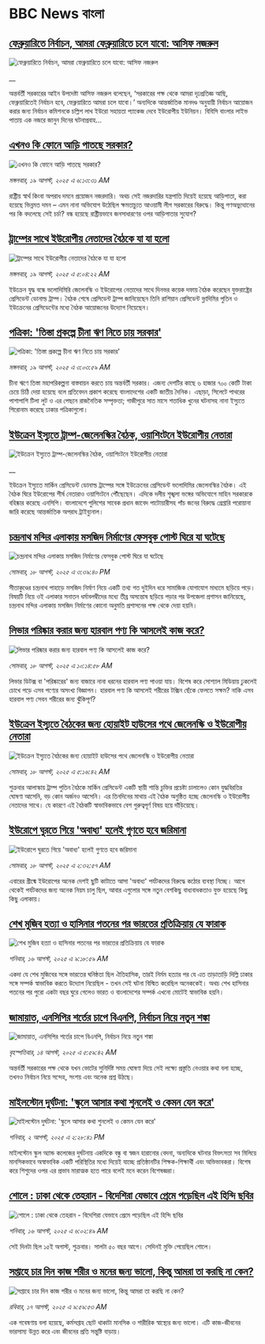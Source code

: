 # BBC News বাংলা## [ফেব্রুয়ারিতে নির্বাচন, আমরা ফেব্রুয়ারিতে চলে যাবো: আসিফ নজরুল](https://www.bbc.co.uk/bengali/live/cx23gxm2vzyt?at_medium=RSS&at_campaign=rss?at_campaign=githubrss)![ফেব্রুয়ারিতে নির্বাচন, আমরা ফেব্রুয়ারিতে চলে যাবো: আসিফ নজরুল](https://ichef.bbci.co.uk/ace/standard/240/cpsprodpb/49fe/live/2d3a6bc0-7cdf-11f0-a34f-318be3fb0481.jpg)__অন্তর্বর্তী সরকারের আইন উপদেষ্টা আসিফ নজরুল বলেছেন, ‘সরকারের পক্ষ থেকে আমরা দৃঢপ্রতিজ্ঞ আছি, ফেব্রুয়ারিতেই নির্বাচন হবে, ফেব্রুয়ারিতে আমরা চলে যাবো।’ অন্যদিকে আন্তর্জাতিক মানদণ্ড অনুযায়ী নির্বাচন আয়োজন করার জন্য নির্বাচন কমিশনকে চল্লিশ লাখ ইউরো সহায়তা প্যাকেজ দেবে ইউরোপীয় ইউনিয়ন। বিবিসি বাংলার লাইভ পাতায় এক নজরে জানুন দিনের ঘটনাপ্রবাহ...## [এখনও কি ফোনে আড়ি পাতছে সরকার?](https://www.bbc.com/bengali/articles/cvg3dv0zg0lo?at_medium=RSS&at_campaign=rss?at_campaign=githubrss)![এখনও কি ফোনে আড়ি পাতছে সরকার?](https://ichef.bbci.co.uk/ace/ws/240/cpsprodpb/8e5f/live/19f3b690-7c47-11f0-a34f-318be3fb0481.jpg)_মঙ্গলবার, ১৯ আগস্ট, ২০২৫ এ ৬:১৩:৩১ AM_রাষ্ট্রীয় স্বার্থ কিংবা অপরাধ দমনে প্রয়োজন নজরদারি। অথচ সেই নজরদারির যন্ত্রপাতি দিয়েই হয়েছে আড়িপাতা, করা হয়েছে ভিন্নমত দমন – এমন নানা অভিযোগ উঠেছিল ক্ষমতাচ্যুত আওয়ামী লীগ সরকারের বিরুদ্ধে। কিন্তু গণঅভ্যুত্থানের পর কি বদলেছে সেই চর্চা? বন্ধ হয়েছে রাষ্ট্রীয়ভাবে জনসাধারণের ওপর আড়িপাতার সুযোগ?## [ট্রাম্পের সাথে ইউরোপীয় নেতাদের বৈঠকে যা যা হলো](https://www.bbc.com/bengali/articles/c9vd0n2lyx8o?at_medium=RSS&at_campaign=rss?at_campaign=githubrss)![ট্রাম্পের সাথে ইউরোপীয় নেতাদের বৈঠকে যা যা হলো](https://ichef.bbci.co.uk/ace/ws/240/cpsprodpb/2afe/live/4c128040-7cae-11f0-a34f-318be3fb0481.jpg)_মঙ্গলবার, ১৯ আগস্ট, ২০২৫ এ ৫:০৪:২২ AM_ইউক্রেন যুদ্ধ বন্ধে ভলোদিমিরি জেলেনস্কি ও ইউরোপের নেতাদের সাথে দিনভর কয়েক দফায় বৈঠক করেছেন যুক্তরাষ্ট্রের প্রেসিডেন্ট ডোনাল্ড ট্রাম্প। বৈঠক শেষে প্রেসিডেন্ট ট্রাম্প জানিয়েছেন তিনি রাশিয়ান প্রেসিডেন্ট ভ্লাদিমির পুতিন ও ইউক্রেনের প্রেসিডেন্টের মধ্যে বৈঠক আয়োজনের উদ্যোগ নিয়েছেন।## [পত্রিকা: 'তিস্তা প্রকল্পে চীনা ঋণ নিতে চায় সরকার'](https://www.bbc.com/bengali/articles/cvgv1e8e9x1o?at_medium=RSS&at_campaign=rss?at_campaign=githubrss)![পত্রিকা: 'তিস্তা প্রকল্পে চীনা ঋণ নিতে চায় সরকার'](https://ichef.bbci.co.uk/ace/ws/240/cpsprodpb/161d/live/cff58eb0-7ca5-11f0-98ef-276a88a8982f.jpg)_মঙ্গলবার, ১৯ আগস্ট, ২০২৫ এ ৩:০৩:৫৯ AM_চীনা ঋণে তিস্তা মহাপরিকল্পনা বাস্তবায়ন করতে চায় অন্তর্বর্তী সরকার। এজন্য দেশটির কাছে ৬ হাজার ৭০০ কোটি টাকা চেয়ে চিঠি দেয়া হয়েছে বলে প্রতিবেদন প্রকাশ করেছে বাংলাদেশের একটি জাতীয় দৈনিক। এছাড়া, সিলেটে পাথরের পাশাপাশি টিলা লুট ও এর পেছনে রাজনৈতিক সম্পৃক্ততা; গাজীপুরে সাত মাসে শতাধিক খুনের ঘটনাসহ নানা ইস্যুতে শিরোনাম করেছে ঢাকার পত্রিকাগুলো।## [ইউক্রেন ইস্যুতে ট্রাম্প-জেলেনস্কির বৈঠক, ওয়াশিংটনে ইউরোপীয় নেতারা](https://www.bbc.co.uk/bengali/live/cgr9dd4zy2xt?at_medium=RSS&at_campaign=rss?at_campaign=githubrss)![ইউক্রেন ইস্যুতে ট্রাম্প-জেলেনস্কির বৈঠক, ওয়াশিংটনে ইউরোপীয় নেতারা](https://ichef.bbci.co.uk/ace/standard/240/cpsprodpb/35fa/live/74106de0-7c5a-11f0-ab3e-bd52082cd0ae.jpg)__ইউক্রেন ইস্যুতে মার্কিন প্রেসিডেন্ট ডোনাল্ড ট্রাম্পের সঙ্গে ইউক্রেনের প্রেসিডেন্ট ভলোদিমির জেলেনস্কির বৈঠক। এই বৈঠক ঘিরে ইউরোপের শীর্ষ নেতারাও ওয়াশিংটনে পৌঁছেছেন। এদিকে দলীয় শৃঙ্খলা ভঙ্গের অভিযোগে মাহিন সরকারকে বহিষ্কার করেছে এনসিপি। বাংলাদেশে পুলিশের সাবেক প্রধান জাবেদ পাটোয়ারীসহ পাঁচ জনের বিরুদ্ধে গ্রেপ্তারি পরোয়ানা জারি করেছে আন্তর্জাতিক অপরাধ ট্রাইব্যুনাল।## [চন্দ্রনাথ মন্দির এলাকায় মসজিদ নির্মাণের ফেসবুক পোস্ট ঘিরে যা ঘটেছে](https://www.bbc.com/bengali/articles/c4gqrvr4dqyo?at_medium=RSS&at_campaign=rss?at_campaign=githubrss)![চন্দ্রনাথ মন্দির এলাকায় মসজিদ নির্মাণের ফেসবুক পোস্ট ঘিরে যা ঘটেছে](https://ichef.bbci.co.uk/ace/ws/240/cpsprodpb/0a51/live/85c59690-7c42-11f0-ab3e-bd52082cd0ae.jpg)_সোমবার, ১৮ আগস্ট, ২০২৫ এ ৩:৩৯:৪০ PM_সীতাকুণ্ডের চন্দ্রনাথ পাহাড়ে মসজিদ নির্মাণ নিয়ে একটি তথ্য গত দুইদিন ধরে সামাজিক যোগাযোগ মাধ্যমে ছড়িয়ে পড়ে। বিষয়টি নিয়ে ওই এলাকার সনাতন ধর্মাবলম্বীদের মধ্যে তীব্র অসন্তোষ ছড়িয়ে পড়ার পর উপজেলা প্রশাসন জানিয়েছে, চন্দ্রনাথ মন্দির এলাকায় মসজিদ নির্মাণের কোনো অনুমতি প্রশাসনের পক্ষ থেকে দেয়া হয়নি।## [লিভার পরিষ্কার করার জন্য হারবাল পণ্য কি আসলেই কাজ করে?](https://www.bbc.com/bengali/articles/c93dqkeqwzyo?at_medium=RSS&at_campaign=rss?at_campaign=githubrss)![লিভার পরিষ্কার করার জন্য হারবাল পণ্য কি আসলেই কাজ করে?](https://ichef.bbci.co.uk/ace/ws/240/cpsprodpb/2c5b/live/0b601110-6f99-11f0-af20-030418be2ca5.jpg)_সোমবার, ১৮ আগস্ট, ২০২৫ এ ১০:১৪:৫৮ AM_লিভার ডিটক্স বা 'পরিষ্কারের' জন্য বাজারে নানা ধরনের হারবাল পণ্য পাওয়া যায়। বিশেষ করে সোশ্যাল মিডিয়ায় ঢুকলেই চোখে পড়ে এসব পণ্যের অসংখ্য বিজ্ঞাপন। হারবাল পণ্য কি আসলেই শরীরের টক্সিন ছেঁকে ফেলতে সক্ষম? নাকি এসব হারবাল পণ্য সেবন শরীরের জন্য ঝুঁকিপূর্ণ?## [ইউক্রেন ইস্যুতে বৈঠকের জন্য হোয়াইট হাউসের পথে জেলেনস্কি ও ইউরোপীয় নেতারা](https://www.bbc.com/bengali/articles/c24zg62d140o?at_medium=RSS&at_campaign=rss?at_campaign=githubrss)![ইউক্রেন ইস্যুতে বৈঠকের জন্য হোয়াইট হাউসের পথে জেলেনস্কি ও ইউরোপীয় নেতারা](https://ichef.bbci.co.uk/ace/ws/240/cpsprodpb/ef00/live/91a133f0-7bea-11f0-a34f-318be3fb0481.jpg)_সোমবার, ১৮ আগস্ট, ২০২৫ এ ৫:১৬:৪২ AM_শুক্রবার আলাস্কায় ট্রাম্প পুতিন বৈঠকে মার্কিন প্রেসিডেন্ট একটি স্থায়ী শান্তি চুক্তির প্রচেষ্টা চালালেও কোন যুদ্ধবিরতির ঘোষণা আসেনি, বড় কোন অর্জনও আসেনি। এর তিনদিনের মাথায় এই বৈঠক অনুষ্ঠিত হচ্ছে জেলেনস্কি ও ইউরোপীয় নেতাদের সাথে। যে কারণে এই বৈঠকটি স্বাভাবিকভাবে বেশ গুরুত্বপূর্ণ বিষয় হয়ে দাঁড়িয়েছে।## [ইউরোপে ঘুরতে গিয়ে 'অবাধ্য' হলেই গুণতে হবে জরিমানা](https://www.bbc.com/bengali/articles/ckgl691x5wno?at_medium=RSS&at_campaign=rss?at_campaign=githubrss)![ইউরোপে ঘুরতে গিয়ে 'অবাধ্য' হলেই গুণতে হবে জরিমানা](https://ichef.bbci.co.uk/ace/ws/240/cpsprodpb/3706/live/f4628c90-752e-11f0-a975-cb151ca452f4.jpg)_সোমবার, ১৮ আগস্ট, ২০২৫ এ ২:৩২:৫৭ AM_এবারের গ্রীষ্মে ইউরোপের অনেক দেশই ছুটি কাটাতে আসা 'অবাধ্য' পর্যটকদের বিরুদ্ধে কঠোর ব্যবস্থা নিচ্ছে। আগে থেকেই পর্যটকদের জন্য অনেক নিয়ম চালু ছিল, আবার এগুলোর সঙ্গে নতুন বেশকিছু বাধ্যবাধকতাও যুক্ত হয়েছে কিছু কিছু এলাকায়।## [শেখ মুজিব হত্যা ও হাসিনার পতনের পর ভারতের প্রতিক্রিয়ায় যে ফারাক](https://www.bbc.com/bengali/articles/cly39465d10o?at_medium=RSS&at_campaign=rss?at_campaign=githubrss)![শেখ মুজিব হত্যা ও হাসিনার পতনের পর ভারতের প্রতিক্রিয়ায় যে ফারাক](https://ichef.bbci.co.uk/ace/ws/240/cpsprodpb/473f/live/567ab140-7855-11f0-8071-1788c7e8ae0e.jpg)_শনিবার, ১৬ আগস্ট, ২০২৫ এ ৯:১৮:৫৯ AM_একদা যে শেখ মুজিবের সঙ্গে ভারতের ঘনিষ্ঠতা ছিল ঐতিহাসিক, তারই নির্মম হত্যার পর যে এত তাড়াতাড়ি দিল্লি ঢাকার সঙ্গে সম্পর্ক স্বাভাবিক করতে উদ্যোগ নিয়েছিল - তখন সেই ঘটনা বিস্মিত করেছিল অনেককেই। অথচ শেখ হাসিনার পতনের পর পুরো একটা বছর ঘুরে গেলেও ভারত ও বাংলাদেশের সম্পর্ক এখনো মোটেই স্বাভাবিক হয়নি।## [জামায়াত, এনসিপির শর্তের চাপে বিএনপি, নির্বাচন নিয়ে নতুন শঙ্কা ](https://www.bbc.com/bengali/articles/cgjyd701vwgo?at_medium=RSS&at_campaign=rss?at_campaign=githubrss)![জামায়াত, এনসিপির শর্তের চাপে বিএনপি, নির্বাচন নিয়ে নতুন শঙ্কা ](https://ichef.bbci.co.uk/ace/ws/240/cpsprodpb/6c32/live/ba7784d0-78a4-11f0-a975-cb151ca452f4.jpg)_বৃহস্পতিবার, ১৪ আগস্ট, ২০২৫ এ ৫:৫৯:৪২ AM_অন্তর্বর্তী সরকারের পক্ষ থেকে যখন ভোটের সুনির্দিষ্ট সময় ঘোষণা দিয়ে সেই লক্ষ্যে প্রস্তুতি নেওয়ার কথা বলা হচ্ছে, তখনও নির্বাচন নিয়ে সন্দেহ, সংশয় এবং অনেক প্রশ্ন উঠছে।## [মাইলস্টোন দুর্ঘটনা: 'স্কুলে আসার কথা শুনলেই ও কেমন যেন করে'](https://www.bbc.com/bengali/articles/cz0ylyd50k3o?at_medium=RSS&at_campaign=rss?at_campaign=githubrss)![মাইলস্টোন দুর্ঘটনা: 'স্কুলে আসার কথা শুনলেই ও কেমন যেন করে'](https://ichef.bbci.co.uk/ace/ws/240/cpsprodpb/b1a9/live/559e9ab0-6fa5-11f0-8dbd-f3d32ebd3327.png)_শনিবার, ২ আগস্ট, ২০২৫ এ ২:২৮:৪১ PM_মাইলস্টোন স্কুল অ্যান্ড কলেজের দুর্ঘটনায় একদিকে বন্ধু বা স্বজন হারানোর বেদনা, অন্যদিকে ঘটনার বিভৎসতা সব মিলিয়ে মানসিকভাবে অস্বাভাবিক একটি পরিস্থিতির মধ্যে দিয়েই যাচ্ছে প্রতিষ্ঠানটির শিক্ষক-শিক্ষার্থী এবং অভিভাবকরা। বিশেষ করে শিশুদের ওপর এর প্রভাব মারাত্মক হতে পারে বলেই মনে করেন বিশেষজ্ঞরা।## [শোলে : ঢাকা থেকে তেহরান - বিদেশিরা যেভাবে প্রেমে পড়েছিল এই হিন্দি ছবির](https://www.bbc.com/bengali/articles/cly73ww3wyxo?at_medium=RSS&at_campaign=rss?at_campaign=githubrss)![শোলে : ঢাকা থেকে তেহরান - বিদেশিরা যেভাবে প্রেমে পড়েছিল এই হিন্দি ছবির](https://ichef.bbci.co.uk/ace/ws/240/cpsprodpb/22a4/live/5b2e4060-79d8-11f0-83cc-c5da98c419b8.jpg)_শনিবার, ১৬ আগস্ট, ২০২৫ এ ৬:০২:৪৯ AM_সেই দিনটা ছিল ১৫ই অগাস্ট, শুক্রবার। সালটা ৫০ বছর আগে। সেদিনই মুক্তি পেয়েছিল শোলে।## [সপ্তাহে চার দিন কাজ শরীর ও মনের জন্য ভালো, কিন্তু আমরা তা করছি না কেন?](https://www.bbc.com/bengali/articles/cwypn0lr0p5o?at_medium=RSS&at_campaign=rss?at_campaign=githubrss)![সপ্তাহে চার দিন কাজ শরীর ও মনের জন্য ভালো, কিন্তু আমরা তা করছি না কেন?](https://ichef.bbci.co.uk/ace/ws/240/cpsprodpb/4e64/live/a424a570-782a-11f0-8071-1788c7e8ae0e.jpg)_রবিবার, ১৭ আগস্ট, ২০২৫ এ ৯:৫৯:৫৩ AM_এক গবেষণায় বলা হয়েছে, কর্মসপ্তাহ ছোট থাকাটা মানসিক ও শারীরিক স্বাস্থ্যের জন্য ভালো। এটি কাজ-জীবনের ভারসাম্য উন্নত করে এবং জীবনের প্রতি সন্তুষ্টি বাড়ায়।